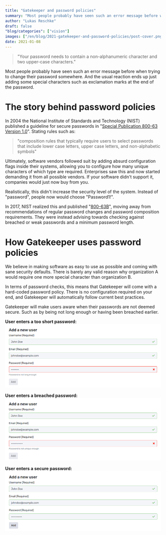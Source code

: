 ```yaml
---
title: "Gatekeeper and password policies"
summary: "Most people probably have seen such an error message before when trying to change their password somewhere. And the usual reaction ends up just adding some special characters such as exclamation marks at the end of the password."
author: "Lukas Reschke"
draft: false
"blog/categories": ["vision"]
images: ["/en/blog/2021-gatekeeper-and-password-policies/post-cover.png"]
date: 2021-01-08
---
```

> &quot;Your password needs to contain a non-alphanumeric character and two upper-case characters.&quot;

Most people probably have seen such an error message before when trying to change their password somewhere. And the usual reaction ends up just adding some special characters such as exclamation marks at the end of the password.

# The story behind password policies

In 2004 the National Institute of Standards and Technology (NIST) published a guideline for secure passwords in &quot;[Special Publication 800-63 Version 1.0](https://csrc.nist.gov/CSRC/media/Publications/sp/800-63/ver-10/archive/2004-06-30/documents/sp800-63-v1-0.pdf)&quot;. Stating rules such as:

> &quot;composition rules that typically require users to select passwords that include lower case letters, upper case letters, and non-alphabetic symbols&quot;

Ultimately, software vendors followed suit by adding absurd configuration flags inside their systems, allowing you to configure how many unique characters of which type are required. Enterprises saw this and now started demanding it from all possible vendors. If your software didn&#39;t support it, companies would just now buy from you.

Realistically, this didn&#39;t increase the security level of the system. Instead of &quot;password&quot;, people now would choose &quot;Password1!&quot;.

In 2017, NIST realized this and published &quot;[800-63B](https://pages.nist.gov/800-63-3/sp800-63b.html)&quot;, moving away from recommendations of regular password changes and password composition requirements. They were instead advising towards checking against breached or weak passwords and a minimum password length.

# How Gatekeeper uses password policies

We believe in making software as easy to use as possible and coming with sane security defaults. There is barely any valid reason why organization A would require one more special character than organization B.

In terms of password checks, this means that Gatekeeper will come with a hard-coded password policy. There is no configuration required on your end, and Gatekeeper will automatically follow current best practices.

Gatekeeper will make users aware when their passwords are not deemed secure. Such as by being not long enough or having been breached earlier.

**User enters a too short password:**
![Screenshot of Gatekeeper when a password is not long enough](./password-not-long-enough.png)

**User enters a breached password:**
![Screenshot of Gatekeeper when a password is not unique enough](./password-not-unique-enough.png)

**User enters a secure password:**
![Screenshot of Gatekeeper when a password is ok](./password-ok.png)
